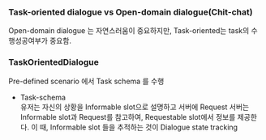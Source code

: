 ### Task-oriented dialogue vs Open-domain dialogue(Chit-chat)

Open-domain dialogue 는 자연스러움이 중요하지만, Task-oriented는 task의 수행성공여부가 중요함.

### TaskOrientedDialogue
Pre-defined scenario 에서 Task schema 를 수행
- Task-schema  
  유저는 자신의 상황을 Informable slot으로 설명하고 서버에 Request
  서버는 Informable slot과 Request를 참고하여, Requestable slot에서 정보를 제공한다.
  이 때, Informable slot 들을 추적하는 것이 Dialogue state tracking